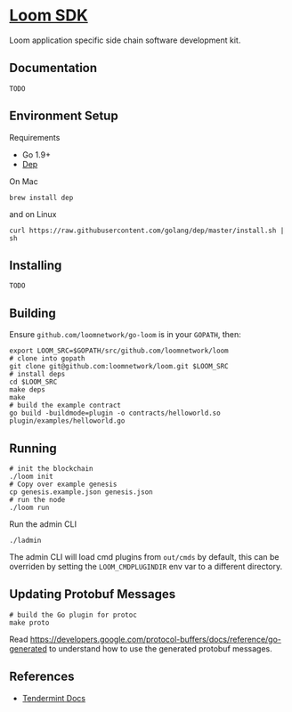 # [Loom SDK](https://loomx.io)

Loom application specific side chain software development kit.

## Documentation

`TODO`

## Environment Setup

Requirements

* Go 1.9+
* [Dep](https://github.com/golang/dep)

On Mac
```
brew install dep
```
and on Linux
```
curl https://raw.githubusercontent.com/golang/dep/master/install.sh | sh
```
## Installing

`TODO`

## Building

Ensure `github.com/loomnetwork/go-loom` is in your `GOPATH`, then:

```shell
export LOOM_SRC=$GOPATH/src/github.com/loomnetwork/loom
# clone into gopath
git clone git@github.com:loomnetwork/loom.git $LOOM_SRC
# install deps
cd $LOOM_SRC
make deps
make
# build the example contract
go build -buildmode=plugin -o contracts/helloworld.so plugin/examples/helloworld.go
```

## Running

```shell
# init the blockchain
./loom init
# Copy over example genesis
cp genesis.example.json genesis.json
# run the node
./loom run
```

Run the admin CLI
```shell
./ladmin
```
The admin CLI will load cmd plugins from `out/cmds` by default, this can be overriden
by setting the `LOOM_CMDPLUGINDIR` env var to a different directory.

## Updating Protobuf Messages

```shell
# build the Go plugin for protoc
make proto
```

Read https://developers.google.com/protocol-buffers/docs/reference/go-generated to understand how
to use the generated protobuf messages.

## References

 * [Tendermint Docs](https://tendermint.readthedocs.io/en/latest/)

